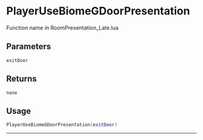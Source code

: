 # PlayerUseBiomeGDoorPresentation
Function name in RoomPresentation_Late.lua
## Parameters
`exitDoor`
## Returns
`none`
## Usage
```lua
PlayerUseBiomeGDoorPresentation(exitDoor)
```
---
